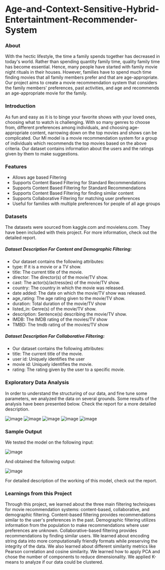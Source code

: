 # Age-and-Context-Sensitive-Hybrid-Entertaintment-Recommender-System
                                                                                
### About
With the hectic lifestyle, the time a family spends together has decreased
in today's world. Rather than spending quantity family time, quality family
time has become essential. Hence, many people have started with family
movie night rituals in their houses. However, families have to spend much
time finding movies that all family members prefer and that are
age-appropriate. Our project aims to create a movie recommendation
system that considers the family members' preferences, past activities,
and age and recommends an age-appropriate movie for the family.
### Introduction
As fun and easy as it is to binge your favorite shows with your loved ones,
choosing what to watch is challenging. With so many genres to choose
from, different preferences among individuals, and choosing
age-appropriate content, narrowing down on the top movies and shows
can be complicated.
Our Ml model is a movie recommendation system for a group of
individuals which recommends the top movies based on the above
criteria. Our dataset contains information about the users and the ratings
given by them to make suggestions.

### Features

- Allows age based Filtering
- Supports Content Based Filtering for Standard Recommendations
- Supports Content Based Filtering for Standard Recommendations
- Supports Content Based Filtering for finding similar content
- Supports Collaborative Filtering for matching user preferences
- Useful for families with multiple preferences for people of all age groups

### Datasets
The datasets were sourced from kaggle.com and movielens.com. They have been included with theis project. For more information, check out the detailed report.
##### Dataset Description For Content and Demographic Filtering:
- Our dataset contains the following attributes:
 -  type: If it is a movie or a TV show.
 -  title: The current title of the movie.
 - director: The director(s) of the movie/TV show.
 - cast: The actor(s)/actress(es) of the movie/TV show.
 -  country: The country in which the movie was released.
 - date added: The date on which the movie/TV show was released.
 -  age_rating: The age rating given to the movie/TV show.
 - duration: Total duration of the movie/TV show
 - listed_in: Genre(s) of the movie/TV show.
 - description: Sentence(s) describing the movie/TV show.
 - IMDB: The IMDB rating of the movies/TV show
 - TMBD: The tmdb rating of the movies/TV show
 
##### Dataset Description For Collaborative Filtering:
- Our dataset contains the following attributes:
 - title: The current title of the movie.
 - user id: Uniquely identifies the user
 - movie id: Uniquely identifies the movie.
 - rating: The rating given by the user to a specific movie.

### Exploratory Data Analysis
In order to understand the structuring of our data, and fine tune some parameters, we analyzed the data on several grounds. Some results of the analysis have been presented below. Check the report for a more detailed description.

![image](https://user-images.githubusercontent.com/88545875/205520998-9ab23977-eeef-4a9d-b9c5-3fd1f730948b.png)
![image](https://user-images.githubusercontent.com/88545875/205521048-198b3a08-0fc8-40e3-8ad9-6e1dab0e411f.png)
![image](https://user-images.githubusercontent.com/88545875/205521076-694c67be-330f-4c3f-aa8a-aa3d2dfa2cf3.png)
![image](https://user-images.githubusercontent.com/88545875/205521116-2787e755-b5aa-4cae-8b39-4da05a80a5a3.png)
![image](https://user-images.githubusercontent.com/88545875/205521136-15011862-8cd4-40cc-b540-212a1f7cdabe.png)

### Sample Output
We tested the model on the following input:

![image](https://user-images.githubusercontent.com/88545875/205521629-19ec17a2-6af5-4c2d-bef8-68f56351a766.png)

And obtained the following output: 

![image](https://user-images.githubusercontent.com/88545875/205521582-2eacca24-0dbb-4bde-ab5a-e170a52ff6dd.png)

For detailed description of the working of this model, check out the report.

### Learnings from this Project

Through this project, we learned about the three main filtering
techniques for movie recommendation systems: content-based,
collaborative, and demographic filtering. Content-based filtering provides
recommendations similar to the user's preferences in the past.
Demographic filtering utilizes information from the population to make
recommendations where user preferences are unknown.
Collaborative-based filtering provides recommendations by finding
similar users. We learned about encoding string data into more
computationally friendly formats while preserving the integrity of the
data. We also learned about different similarity metrics like Pearson
correlation and cosine similarity. We learned how to apply PCA and chose
the number of components to reduce dimensionality. We applied K-means
to analyze if our data could be clustered.

